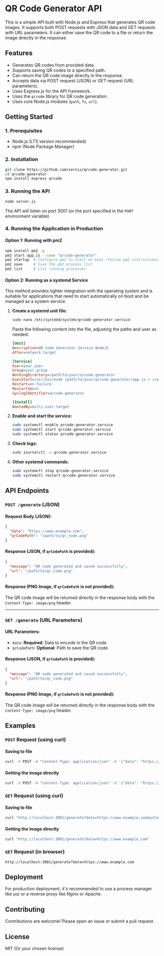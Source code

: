 # QR Code Generator API

This is a simple API built with Node.js and Express that generates QR code images. It supports both POST requests with JSON data and GET requests with URL parameters. It can either save the QR code to a file or return the image directly in the response.

## Features

- Generates QR codes from provided data.
- Supports saving QR codes to a specified path.
- Can return the QR code image directly in the response.
- Accepts data via POST request (JSON) or GET request (URL parameters).
- Uses Express.js for the API framework.
- Uses the `qrcode` library for QR code generation.
- Uses core Node.js modules (`path`, `fs`, `url`).

## Getting Started

### 1. Prerequisites

- Node.js (LTS version recommended)
- npm (Node Package Manager)

### 2. Installation

```bash
git clone https://github.com/xernix/qrcode-generator.git
cd qrcode-generator
npm install express qrcode
```

### 3. Running the API

```bash
node server.js
```

The API will listen on port 3001 (or the port specified in the `PORT` environment variable).

### 4. Running the Application in Production

#### Option 1: Running with pm2

```bash
npm install pm2 -g
pm2 start app.js --name "qrcode-generator"
pm2 startup  # Configure pm2 to start on boot (follow pm2 instructions)
pm2 save     # Save the pm2 process list
pm2 list     # List running processes
```

#### Option 2: Running as a systemd Service

This method provides tighter integration with the operating system and is suitable for applications that need to start automatically on boot and be managed as a system service.

1. **Create a systemd unit file:**

   ```bash
   sudo nano /etc/systemd/system/qrcode-generator.service
   ```

   Paste the following content into the file, adjusting the paths and user as needed:

   ```ini
   [Unit]
   Description=QR Code Generator Service NodeJS
   After=network.target

   [Service]
   User=your_user
   Group=your_group
   WorkingDirectory=/path/to/your/qrcode-generator
   ExecStart=/usr/bin/node /path/to/your/qrcode-generator/app.js > /var/log/qrcode-generator.log 2>&1
   Restart=on-failure
   RestartSec=5
   SyslogIdentifier=qrcode-generator

   [Install]
   WantedBy=multi-user.target
   ```

2. **Enable and start the service:**

   ```bash
   sudo systemctl enable qrcode-generator.service
   sudo systemctl start qrcode-generator.service
   sudo systemctl status qrcode-generator.service
   ```

3. **Check logs:**

   ```bash
   sudo journalctl -u qrcode-generator.service
   ```

4. **Other systemd commands:**

   ```bash
   sudo systemctl stop qrcode-generator.service
   sudo systemctl restart qrcode-generator.service
   ```

## API Endpoints

### `POST /generate` (JSON)

#### Request Body (JSON):

```json
{
  "data": "https://www.example.com",
  "qrCodePath": "/path/to/qr_code.png"
}
```

#### Response (JSON, if `qrCodePath` is provided):

```json
{
  "message": "QR code generated and saved successfully",
  "url": "/path/to/qr_code.png"
}
```

#### Response (PNG Image, if `qrCodePath` is not provided):

The QR code image will be returned directly in the response body with the `Content-Type: image/png` header.

---

### `GET /generate` (URL Parameters)

#### URL Parameters:

- `data`: **Required**: Data to encode in the QR code.
- `qrCodePath`: **Optional**: Path to save the QR code.

#### Response (JSON, if `qrCodePath` is provided):

```json
{
  "message": "QR code generated and saved successfully",
  "url": "/path/to/qr_code.png"
}
```

#### Response (PNG Image, if `qrCodePath` is not provided):

The QR code image will be returned directly in the response body with the `Content-Type: image/png` header.

## Examples

### `POST` Request (using curl)

#### Saving to file

```bash
curl -X POST -H "Content-Type: application/json" -d '{"data": "https://www.example.com", "qrCodePath": "my_qrcodes/qr_code_1.png"}' http://localhost:3001/generate
```

#### Getting the image directly

```bash
curl -X POST -H "Content-Type: application/json" -d '{"data": "https://www.example.com"}' http://localhost:3001/generate
```

### `GET` Request (using curl)

#### Saving to file

```bash
curl "http://localhost:3001/generate?data=https://www.example.com&qrCodePath=my_qrcodes/qr_code_1.png"
```

#### Getting the image directly

```bash
curl "http://localhost:3001/generate?data=https://www.example.com"
```

### `GET` Request (in browser)

```
http://localhost:3001/generate?data=https://www.example.com
```

## Deployment

For production deployment, it's recommended to use a process manager like `pm2` or a reverse proxy like Nginx or Apache.

## Contributing

Contributions are welcome! Please open an issue or submit a pull request.

## License

MIT (Or your chosen license)


